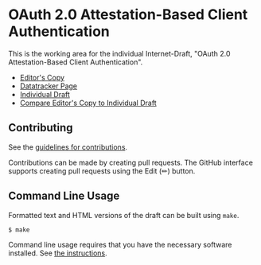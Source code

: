 # OAuth 2.0 Attestation-Based Client Authentication

This is the working area for the individual Internet-Draft, "OAuth 2.0 Attestation-Based Client Authentication".

* [Editor's Copy](https://vcstuff.github.io/draft-ietf-oauth-attestation-based-client-auth/#go.draft-ietf-oauth-attestation-based-client-auth.html)
* [Datatracker Page](https://datatracker.ietf.org/doc/draft-ietf-oauth-attestation-based-client-auth)
* [Individual Draft](https://datatracker.ietf.org/doc/html/draft-ietf-oauth-attestation-based-client-auth)
* [Compare Editor's Copy to Individual Draft](https://vcstuff.github.io/draft-ietf-oauth-attestation-based-client-auth/#go.draft-ietf-oauth-attestation-based-client-auth.diff)


## Contributing

See the
[guidelines for contributions](https://github.com/vcstuff/draft-ietf-oauth-attestation-based-client-auth/blob/main/CONTRIBUTING.md).

Contributions can be made by creating pull requests.
The GitHub interface supports creating pull requests using the Edit (✏) button.


## Command Line Usage

Formatted text and HTML versions of the draft can be built using `make`.

```sh
$ make
```

Command line usage requires that you have the necessary software installed.  See
[the instructions](https://github.com/martinthomson/i-d-template/blob/main/doc/SETUP.md).

